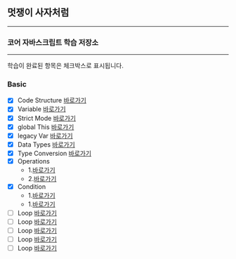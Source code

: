 ## 멋쟁이 사자처럼

---

### 코어 자바스크립트 학습 저장소

---

학습이 완료된 항목은 체크박스로 표시됩니다.

### Basic

- [x] Code Structure [바로가기](client/chapter/core/01.codeStructure.js)
- [x] Variable [바로가기](client/chapter/core/02.variables.js)
- [x] Strict Mode [바로가기](client/chapter/core/03.strictMode.js)
- [x] global This [바로가기](client/chapter/core/04.globalThis.js)
- [x] legacy Var [바로가기](client/chapter/core/05.legacyVar.js)
- [x] Data Types [바로가기](client/chapter/core/06.dataTypes.js)
- [x] Type Conversion [바로가기](client/chapter/core/07.typeConversion.js)
- [x] Operations
  - 1.[바로가기](client/chapter/core/08-1.operations.js.operations.js)
  - 2.[바로가기](client/chapter/core/08-2.operations.js.operations.js)
- [x] Condition
  - 1.[바로가기](client/chapter/core/09-1.condition.js)
  - 1.[바로가기](client/chapter/core/09-2.condition.js)
- [ ] Loop [바로가기](client/)
- [ ] Loop [바로가기](client/)
- [ ] Loop [바로가기](client/)
- [ ] Loop [바로가기](client/)
- [ ] Loop [바로가기](client/)

